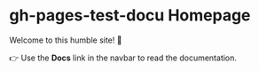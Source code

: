 # gh-pages-test-docu Homepage

Welcome to this humble site! 🚀

👉 Use the **Docs** link in the navbar to read the documentation.
